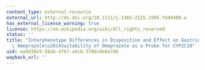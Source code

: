 ```yaml
---
content_type: external-resource
external_url: http://dx.doi.org/10.1111/j.1365-2125.1995.tb04488.x
has_external_license_warning: true
license: https://en.wikipedia.org/wiki/All_rights_reserved
status: ''
title: "Interphenotype Differences in Disposition and Effect on Gastrin Levels of\
  \ Omeprazole\u2014Suitability of Omeprazole as a Probe for CYP2C19"
uid: ea9d38e5-58ab-4767-adc6-370dc0e8a746
wayback_url: ''
---
```


